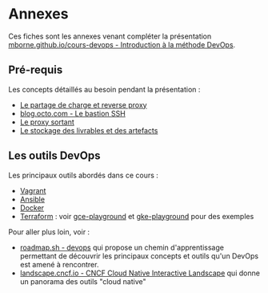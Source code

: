 # Annexes

Ces fiches sont les annexes venant compléter la présentation <a href="../#2">mborne.github.io/cours-devops - Introduction à la méthode DevOps</a>.

## Pré-requis

Les concepts détaillés au besoin pendant la présentation :

* [Le partage de charge et reverse proxy](lb-rp.md)
* [blog.octo.com - Le bastion SSH](https://blog.octo.com/le-bastion-ssh/)
* [Le proxy sortant](https://mborne.github.io/fiches/proxy-sortant/)
* [Le stockage des livrables et des artefacts](stockage-artefact.md)

## Les outils DevOps

Les principaux outils abordés dans ce cours :

* [Vagrant](https://mborne.github.io/outils/vagrant/)
* [Ansible](ansible.md)
* [Docker](docker/index.md)
* [Terraform](https://www.terraform.io/) : voir [gce-playground](https://github.com/mborne/gce-playground) et [gke-playground](https://github.com/mborne/gke-playground) pour des exemples

Pour aller plus loin, voir :

* [roadmap.sh - devops](https://roadmap.sh/devops) qui propose un chemin d'apprentissage permettant de découvrir les principaux concepts et outils qu'un DevOps est amené à rencontrer.
* [landscape.cncf.io - CNCF Cloud Native Interactive Landscape](https://landscape.cncf.io/) qui donne un panorama des outils "cloud native"
